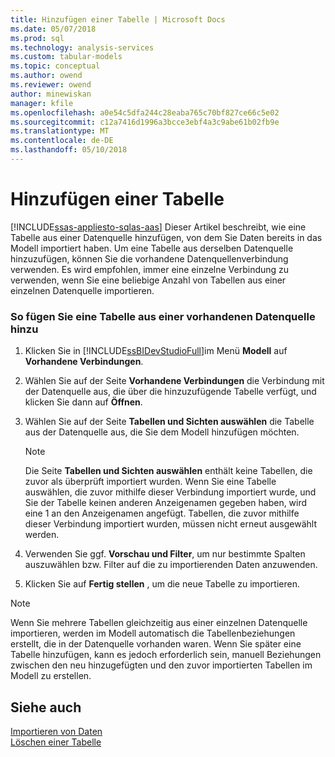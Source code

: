 ```yaml
---
title: Hinzufügen einer Tabelle | Microsoft Docs
ms.date: 05/07/2018
ms.prod: sql
ms.technology: analysis-services
ms.custom: tabular-models
ms.topic: conceptual
ms.author: owend
ms.reviewer: owend
author: minewiskan
manager: kfile
ms.openlocfilehash: a0e54c5dfa244c28eaba765c70bf827ce66c5e02
ms.sourcegitcommit: c12a7416d1996a3bcce3ebf4a3c9abe61b02fb9e
ms.translationtype: MT
ms.contentlocale: de-DE
ms.lasthandoff: 05/10/2018
---
```

# <a name="add-a-table"></a>Hinzufügen einer Tabelle
[!INCLUDE[ssas-appliesto-sqlas-aas](../../includes/ssas-appliesto-sqlas-aas.md)]
  Dieser Artikel beschreibt, wie eine Tabelle aus einer Datenquelle hinzufügen, von dem Sie Daten bereits in das Modell importiert haben. Um eine Tabelle aus derselben Datenquelle hinzuzufügen, können Sie die vorhandene Datenquellenverbindung verwenden. Es wird empfohlen, immer eine einzelne Verbindung zu verwenden, wenn Sie eine beliebige Anzahl von Tabellen aus einer einzelnen Datenquelle importieren.  
  
### <a name="to-add-a-table-from-an-existing-data-source"></a>So fügen Sie eine Tabelle aus einer vorhandenen Datenquelle hinzu  
  
1.  Klicken Sie in [!INCLUDE[ssBIDevStudioFull](../../includes/ssbidevstudiofull-md.md)]im Menü **Modell** auf **Vorhandene Verbindungen**.  
  
2.  Wählen Sie auf der Seite **Vorhandene Verbindungen** die Verbindung mit der Datenquelle aus, die über die hinzuzufügende Tabelle verfügt, und klicken Sie dann auf **Öffnen**.  
  
3.  Wählen Sie auf der Seite **Tabellen und Sichten auswählen** die Tabelle aus der Datenquelle aus, die Sie dem Modell hinzufügen möchten.  
  
    > [!NOTE]  
    >  Die Seite **Tabellen und Sichten auswählen** enthält keine Tabellen, die zuvor als überprüft importiert wurden.  Wenn Sie eine Tabelle auswählen, die zuvor mithilfe dieser Verbindung importiert wurde, und Sie der Tabelle keinen anderen Anzeigenamen gegeben haben, wird eine 1 an den Anzeigenamen angefügt. Tabellen, die zuvor mithilfe dieser Verbindung importiert wurden, müssen nicht erneut ausgewählt werden.  
  
4.  Verwenden Sie ggf. **Vorschau und Filter**, um nur bestimmte Spalten auszuwählen bzw. Filter auf die zu importierenden Daten anzuwenden.  
  
5.  Klicken Sie auf **Fertig stellen** , um die neue Tabelle zu importieren.  
  
> [!NOTE]  
>  Wenn Sie mehrere Tabellen gleichzeitig aus einer einzelnen Datenquelle importieren, werden im Modell automatisch die Tabellenbeziehungen erstellt, die in der Datenquelle vorhanden waren. Wenn Sie später eine Tabelle hinzufügen, kann es jedoch erforderlich sein, manuell Beziehungen zwischen den neu hinzugefügten und den zuvor importierten Tabellen im Modell zu erstellen.  
  
## <a name="see-also"></a>Siehe auch  
 [Importieren von Daten](http://msdn.microsoft.com/library/6617b2a2-9f69-433e-89e0-4c5dc92982cf)   
 [Löschen einer Tabelle](../../analysis-services/tabular-models/delete-a-table-ssas-tabular.md)  
  
  
